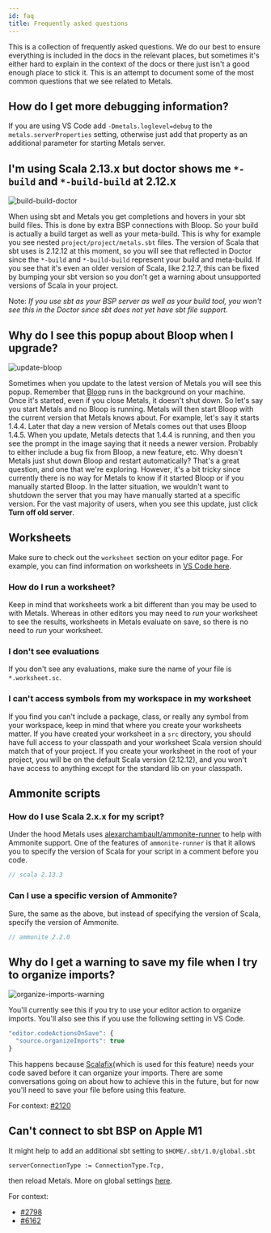```yaml
---
id: faq
title: Frequently asked questions
---
```


This is a collection of frequently asked questions. We do our best to ensure
everything is included in the docs in the relevant places, but sometimes it's
either hard to explain in the context of the docs or there just isn't a good
enough place to stick it. This is an attempt to document some of the most common
questions that we see related to Metals.

## How do I get more debugging information?

If you are using VS Code add `-Dmetals.loglevel=debug` to the
`metals.serverProperties` setting, otherwise just add that property as an
additional parameter for starting Metals server.

## I'm using Scala 2.13.x but doctor shows me `*-build` and `*-build-build` at 2.12.x

![build-build-doctor](https://i.imgur.com/mgnRXse.png)

When using sbt and Metals you get completions and hovers in your sbt build
files. This is done by extra BSP connections with Bloop. So your build is
actually a build target as well as your meta-build. This is why for example you
see nested `project/project/metals.sbt` files. The version of Scala that sbt
uses is 2.12.12 at this moment, so you will see that reflected in Doctor since
the `*-build` and `*-build-build` represent your build and meta-build. If you
see that it's even an older version of Scala, like 2.12.7, this can be fixed by
bumping your sbt version so you don't get a warning about unsupported versions
of Scala in your project.

Note: _If you use sbt as your BSP server as well as your build tool, you won't
see this in the Doctor since sbt does not yet have sbt file support._

## Why do I see this popup about Bloop when I upgrade?

![update-bloop](https://i.imgur.com/0rtoIxy.png)

Sometimes when you update to the latest version of Metals you will see this
popup. Remember that [Bloop](https://scalacenter.github.io/bloop/) runs in the
background on your machine. Once it's started, even if you close Metals, it
doesn't shut down. So let's say you start Metals and no Bloop is running. Metals
will then start Bloop with the current version that Metals knows about. For
example, let's say it starts 1.4.4. Later that day a new version of Metals comes
out that uses Bloop 1.4.5. When you update, Metals detects that 1.4.4 is
running, and then you see the prompt in the image saying that it needs a newer
version. Probably to either include a bug fix from Bloop, a new feature, etc.
Why doesn't Metals just shut down Bloop and restart automatically? That's a
great question, and one that we're exploring. However, it's a bit tricky since
currently there is no way for Metals to know if it started Bloop or if you
manually started Bloop. In the latter situation, we wouldn't want to shutdown
the server that you may have manually started at a specific version. For the
vast majority of users, when you see this update, just click **Turn off old
server**.

## Worksheets

Make sure to check out the `worksheet` section on your editor page. For example,
you can find information on worksheets in
[VS Code here](../editors/vscode.md#worksheets).

### How do I run a worksheet?

Keep in mind that worksheets work a bit different than you may be used to with
Metals. Whereas in other editors you may need to _run_ your worksheet to see the
results, worksheets in Metals evaluate on save, so there is no need to _run_
your worksheet.

### I don't see evaluations

If you don't see any evaluations, make sure the name of your file is
`*.worksheet.sc`.

### I can't access symbols from my workspace in my worksheet

If you find you can't include a package, class, or really any symbol from your
workspace, keep in mind that where you create your worksheets matter. If you
have created your worksheet in a `src` directory, you should have full access to
your classpath and your worksheet Scala version should match that of your
project. If you create your worksheet in the root of your project, you will be
on the default Scala version (2.12.12), and you won't have access to anything
except for the standard lib on your classpath.

## Ammonite scripts

### How do I use Scala 2.x.x for my script?

Under the hood Metals uses
[alexarchambault/ammonite-runner](https://github.com/alexarchambault/ammonite-runner)
to help with Ammonite support. One of the features of `ammonite-runner` is that
it allows you to specify the version of Scala for your script in a comment
before you code.

```scala
// scala 2.13.3
```

### Can I use a specific version of Ammonite?

Sure, the same as the above, but instead of specifying the version of Scala,
specify the version of Ammonite.

```scala
// ammonite 2.2.0
```

## Why do I get a warning to save my file when I try to organize imports?

![organize-imports-warning](https://i.imgur.com/g8d82bV.png)

You'll currently see this if you try to use your editor action to organize
imports. You'll also see this if you use the following setting in VS Code.

```js
"editor.codeActionsOnSave": {
  "source.organizeImports": true
}
```

This happens because [Scalafix](https://scalacenter.github.io/scalafix/)(which
is used for this feature) needs your code saved before it can organize your
imports. There are some conversations going on about how to achieve this in the
future, but for now you'll need to save your file before using this feature.

For context: [#2120](https://github.com/scalameta/metals/issues/2120)

## Can't connect to sbt BSP on Apple M1

It might help to add an additional sbt setting to `$HOME/.sbt/1.0/global.sbt`

```
serverConnectionType := ConnectionType.Tcp,
```

then reload Metals. More on global settings
[here](https://www.scala-sbt.org/1.x/docs/Global-Settings.html).

For context:

- [#2798](https://github.com/scalameta/metals/issues/2798)
- [#6162](https://github.com/sbt/sbt/issues/6162)
